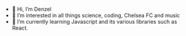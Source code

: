 - 👋 Hi, I’m Denzel
- 👀 I’m interested in all things science, coding, Chelsea FC and music
- 🌱 I’m currently learning Javascript and its various libraries such as React.
